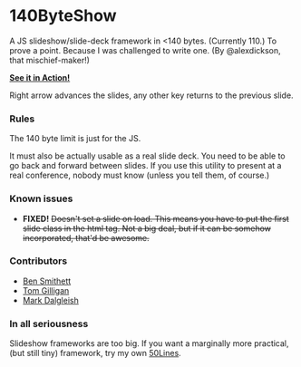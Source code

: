 140ByteShow
===========

A JS slideshow/slide-deck framework in <140 bytes. (Currently 110.) To prove a point.
Because I was challenged to write one. (By @alexdickson, that mischief-maker!)

**[See it in Action!](http://rawgithub.com/cgiffard/140ByteShow/master/index.html)**

Right arrow advances the slides, any other key returns to the previous slide.

### Rules

The 140 byte limit is just for the JS.

It must also be actually usable as a real slide deck. You need to be able to go
back and forward between slides. If you use this utility to present at a real
conference, nobody must know (unless you tell them, of course.)

### Known issues

*	**FIXED!** ~~Doesn't set a slide on load. This means you have to put the first slide class
	in the html tag. Not a big deal, but if it can be somehow incorporated, that'd
	be awesome.~~

### Contributors

* [Ben Smithett](https://github.com/bensmithett)
* [Tom Gilligan](https://github.com/sargegoodweather)
* [Mark Dalgleish](https://github.com/markdalgleish)

### In all seriousness

Slideshow frameworks are too big. If you want a marginally more practical, (but
still tiny) framework, try my own [50Lines](http://github.com/cgiffard/50Lines).
